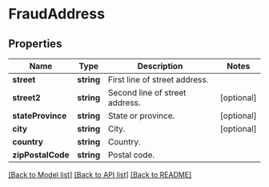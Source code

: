 # FraudAddress

## Properties
Name | Type | Description | Notes
------------ | ------------- | ------------- | -------------
**street** | **string** | First line of street address. | 
**street2** | **string** | Second line of street address. | [optional] 
**stateProvince** | **string** | State or province. | [optional] 
**city** | **string** | City. | [optional] 
**country** | **string** | Country. | 
**zipPostalCode** | **string** | Postal code. | 

[[Back to Model list]](../README.md#documentation-for-models) [[Back to API list]](../README.md#documentation-for-api-endpoints) [[Back to README]](../README.md)


